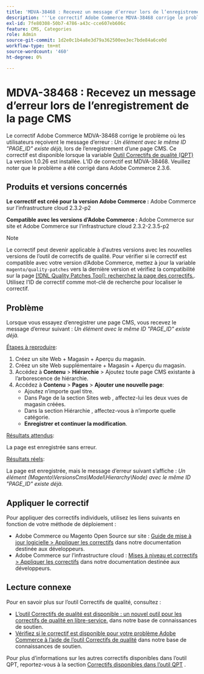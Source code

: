 ```yaml
---
title: 'MDVA-38468 : Recevez un message d’erreur lors de l’enregistrement de la page CMS'
description: '''Le correctif Adobe Commerce MDVA-38468 corrige le problème où les utilisateurs reçoivent le message d’erreur : *L’élément avec le même ID "PAGE_ID" existe déjà* lors de l’enregistrement d’une page CMS. Ce correctif est disponible lorsque l’[outil de correctifs de qualité (QPT)](https://devdocs.magento.com/guides/v2.4/comp-mgr/patching.html#mqp) 1.0.26 est installé. L’ID de correctif est MDVA-38468. Veuillez noter que le problème a été corrigé dans Adobe Commerce 2.3.6."'
exl-id: 7fe80308-50b7-4786-a43c-cce607eb606c
feature: CMS, Categories
role: Admin
source-git-commit: 1d2e0c1b4a8e3d79a362500ee3ec7bde84a6ce0d
workflow-type: tm+mt
source-wordcount: '460'
ht-degree: 0%

---
```


# MDVA-38468 : Recevez un message d’erreur lors de l’enregistrement de la page CMS

Le correctif Adobe Commerce MDVA-38468 corrige le problème où les utilisateurs reçoivent le message d’erreur : *Un élément avec le même ID &quot;PAGE_ID&quot; existe déjà,* lors de l’enregistrement d’une page CMS. Ce correctif est disponible lorsque la variable [Outil Correctifs de qualité (QPT)](https://devdocs.magento.com/guides/v2.4/comp-mgr/patching.html#mqp) La version 1.0.26 est installée. L’ID de correctif est MDVA-38468. Veuillez noter que le problème a été corrigé dans Adobe Commerce 2.3.6.

## Produits et versions concernés

**Le correctif est créé pour la version Adobe Commerce :**
Adobe Commerce sur l’infrastructure cloud 2.3.2-p2

**Compatible avec les versions d’Adobe Commerce :**
Adobe Commerce sur site et Adobe Commerce sur l’infrastructure cloud 2.3.2-2.3.5-p2

>[!NOTE]
>
>Le correctif peut devenir applicable à d’autres versions avec les nouvelles versions de l’outil de correctifs de qualité. Pour vérifier si le correctif est compatible avec votre version d’Adobe Commerce, mettez à jour la variable `magento/quality-patches` vers la dernière version et vérifiez la compatibilité sur la page [[!DNL Quality Patches Tool]: recherchez la page des correctifs.](https://devdocs.magento.com/quality-patches/tool.html#patch-grid). Utilisez l’ID de correctif comme mot-clé de recherche pour localiser le correctif.

## Problème

Lorsque vous essayez d’enregistrer une page CMS, vous recevez le message d’erreur suivant : *Un élément avec le même ID &quot;PAGE_ID&quot; existe déjà.*

<u>Étapes à reproduire</u>:

1. Créez un site Web + Magasin + Aperçu du magasin.
1. Créez un site Web supplémentaire + Magasin + Aperçu du magasin.
1. Accédez à **Contenu** > **Hiérarchie** > Ajoutez toute page CMS existante à l’arborescence de hiérarchie.
1. Accédez à **Contenu** > **Pages** > **Ajouter une nouvelle page**:
   * Ajoutez n’importe quel titre.
   * Dans Page de la section Sites web , affectez-lui les deux vues de magasin créées.
   * Dans la section Hiérarchie , affectez-vous à n’importe quelle catégorie.
   * **Enregistrer et continuer la modification**.

<u>Résultats attendus</u>:

La page est enregistrée sans erreur.

<u>Résultats réels</u>:

La page est enregistrée, mais le message d’erreur suivant s’affiche : *Un élément (Magento\VersionsCms\Model\Hierarchy\Node) avec le même ID &quot;PAGE_ID&quot; existe déjà.*

## Appliquer le correctif

Pour appliquer des correctifs individuels, utilisez les liens suivants en fonction de votre méthode de déploiement :

* Adobe Commerce ou Magento Open Source sur site : [Guide de mise à jour logicielle > Appliquer les correctifs](https://devdocs.magento.com/guides/v2.4/comp-mgr/patching/mqp.html) dans notre documentation destinée aux développeurs.
* Adobe Commerce sur l’infrastructure cloud : [Mises à niveau et correctifs > Appliquer les correctifs](https://devdocs.magento.com/cloud/project/project-patch.html) dans notre documentation destinée aux développeurs.

## Lecture connexe

Pour en savoir plus sur l’outil Correctifs de qualité, consultez :

* [L’outil Correctifs de qualité est disponible : un nouvel outil pour les correctifs de qualité en libre-service.](/help/announcements/adobe-commerce-announcements/magento-quality-patches-released-new-tool-to-self-serve-quality-patches.md) dans notre base de connaissances de soutien.
* [Vérifiez si le correctif est disponible pour votre problème Adobe Commerce à l’aide de l’outil Correctifs de qualité](/help/support-tools/patches-available-in-qpt-tool/check-patch-for-magento-issue-with-magento-quality-patches.md) dans notre base de connaissances de soutien.

Pour plus d’informations sur les autres correctifs disponibles dans l’outil QPT, reportez-vous à la section [Correctifs disponibles dans l’outil QPT](https://support.magento.com/hc/en-us/sections/360010506631-Patches-available-in-QPT-tool-) .
